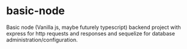 # basic-node

Basic node (Vanilla js, maybe futurely typescript) backend project with express for http requests and responses and sequelize for database administration/configuration.
